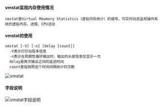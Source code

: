 #### vmstat监视内存使用情况
	vmstat是Virtual Meomory Statistics（虚拟内存统计）的缩写，可实时动态监视操作系统的虚拟内存、进程、CPU活动

#### vmstat的使用
	vmstat [-V] [-n] [delay [count]]
	  -V表示打印出版本信息
	  -n表示在周期性循环输出时，输出的头部信息仅显示一次
	  delay是两次输出之间的延迟时间
	  count是指按照这个时间间隔统计的次数
![vmstat](http://img.zcool.cn/community/0138c15a4c6e63a8012197414370ba.png@1280w_1l_2o_100sh.png)

#### 字段说明
![vmstat字段说明](http://img.zcool.cn/community/019e405a4c6e13a8012197419cc1df.png@1280w_1l_2o_100sh.png)
	  
	


